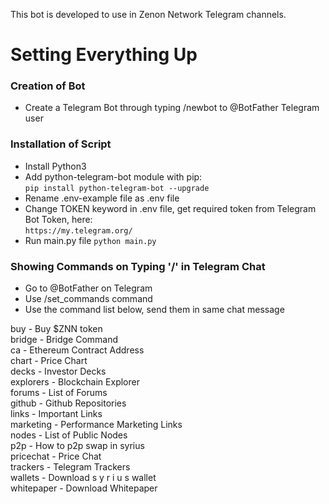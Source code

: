 This bot is developed to use in Zenon Network Telegram channels.

# Setting Everything Up

### Creation of Bot
- Create a Telegram Bot through typing /newbot to @BotFather Telegram user

### Installation of Script
- Install Python3
- Add python-telegram-bot module with pip: <br>
`pip install python-telegram-bot --upgrade`
- Rename .env-example file as .env file
- Change TOKEN keyword in .env file, get required token from Telegram Bot Token, here: <br>
`https://my.telegram.org/`
- Run main.py file
`python main.py`


### Showing Commands on Typing '/' in Telegram Chat
- Go to @BotFather on Telegram
- Use /set_commands command
- Use the command list below, send them in same chat message

buy - Buy $ZNN token <br>
bridge - Bridge Command  <br>
ca - Ethereum Contract Address  <br>
chart - Price Chart  <br>
decks - Investor Decks  <br>
explorers - Blockchain Explorer  <br>
forums - List of Forums  <br>
github - Github Repositories  <br>
links - Important Links  <br>
marketing - Performance Marketing Links  <br>
nodes - List of Public Nodes  <br>
p2p - How to p2p swap in syrius  <br>
pricechat - Price Chat  <br>
trackers - Telegram Trackers  <br>
wallets - Download s y r i u s wallet  <br>
whitepaper - Download Whitepaper  <br>
